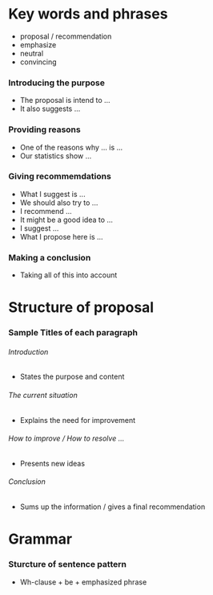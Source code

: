 # Key words and phrases
- proposal / recommendation
- emphasize
- neutral
- convincing 
### Introducing the purpose
- The proposal is intend to ...
- It also suggests ...
### Providing reasons
- One of the reasons why ... is ...
- Our statistics show ...
### Giving recommemdations
- What I suggest is ...
- We should also try to ...
- I recommend ...
- It might be a good idea to ...
- I suggest ...
- What I propose here is ...
### Making a conclusion
- Taking all of this into account
# Structure of proposal
### Sample Titles of each paragraph
###### Introduction
- States the purpose and content
###### The current situation
- Explains the need for improvement
###### How to improve / How to resolve ...
- Presents new ideas
###### Conclusion
- Sums up the information / gives a final recommendation
# Grammar
### Sturcture of sentence pattern
- Wh-clause + be + emphasized phrase